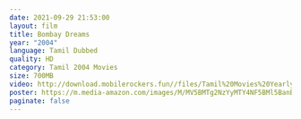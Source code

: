 ```yaml
---
date: 2021-09-29 21:53:00
layout: film
title: Bombay Dreams
year: "2004"
language: Tamil Dubbed
quality: HD
category: Tamil 2004 Movies
size: 700MB
video: http://download.mobilerockers.fun//files/Tamil%20Movies%20Yearly%20Collections/Tamil%202004%20Collections/Dreams%20(2004)/Dreams%20(2004)%20Full%20Movies/Dreams%20(2004)%20DVDRip/Dreams%20(2004)%20DVDRip%20Single%20Part.mp4
poster: https://m.media-amazon.com/images/M/MV5BMTg2NzYyMTY4NF5BMl5BanBnXkFtZTcwNjA0MjA0MQ@@._V1_.jpg
paginate: false
---
```

